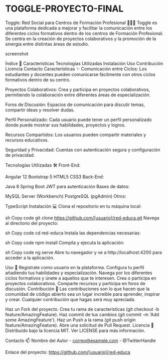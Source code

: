 # TOGGLE-PROYECTO-FINAL

Toggle: Red Social para Centros de Formación Profesional 📘👨‍🎓
Toggle es una plataforma dedicada a mejorar y facilitar la comunicación entre los diferentes ciclos formativos dentro de los centros de Formación Profesional. Se centra en la creación de proyectos colaborativos y la promoción de la sinergia entre distintas áreas de estudio.

screenshot

Índice 📝
Características
Tecnologías Utilizadas
Instalación
Uso
Contribución
Licencia
Contacto
Características ✨
Comunicación entre Ciclos: Los estudiantes y docentes pueden comunicarse fácilmente con otros ciclos formativos dentro de su centro.

Proyectos Colaborativos: Crea y participa en proyectos colaborativos, permitiendo la colaboración entre diferentes áreas de especialización.

Foros de Discusión: Espacios de comunicación para discutir temas, compartir ideas y resolver dudas.

Perfil Personalizado: Cada usuario puede tener un perfil personalizado donde puede mostrar sus habilidades, proyectos y logros.

Recursos Compartidos: Los usuarios pueden compartir materiales y recursos educativos.

Seguridad y Privacidad: Cuentas con autenticación segura y configuración de privacidad.

Tecnologías Utilizadas 🛠️
Front-End:

Angular 12
Bootstrap 5
HTML5
CSS3
Back-End:

Java 8
Spring Boot
JWT para autenticación
Bases de datos:

MySQL Server (Workbench)
PostgreSQL (pgAdmin)
Otros:

TypeScript
Instalación 💻
Clona el repositorio en tu máquina local:

sh
Copy code
git clone https://github.com/[usuario]/red-educa.git
Navega al directorio del proyecto:

sh
Copy code
cd red-educa
Instala las dependencias necesarias:

sh
Copy code
npm install
Compila y ejecuta la aplicación:

sh
Copy code
ng serve
Abre tu navegador y ve a http://localhost:4200 para acceder a la aplicación.

Uso 📖
Regístrate como usuario en la plataforma.
Configura tu perfil añadiendo tus habilidades y especialización.
Navega por los diferentes ciclos formativos y únete a aquellos que te interesen.
Crea o participa en proyectos colaborativos.
Comparte recursos y participa en foros de discusión.
Contribución 🤝
Las contribuciones son lo que hacen que la comunidad de código abierto sea un lugar increíble para aprender, inspirar y crear. Cualquier contribución que hagas será muy apreciada.

Haz un Fork del proyecto.
Crea tu rama de características (git checkout -b feature/AmazingFeature).
Haz commit de tus cambios (git commit -m 'Add some AmazingFeature').
Haz un Push a la rama (git push origin feature/AmazingFeature).
Abre una solicitud de Pull Request.
Licencia 📄
Distribuido bajo la licencia MIT. Ver LICENSE para más información.

Contacto 📫
Nombre del Autor - correo@example.com - @TwitterHandle

Enlace del proyecto: https://github.com/[usuario]/red-educa
